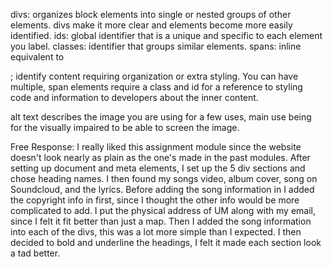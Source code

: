 divs: organizes block elements into single or nested groups of other elements. divs make it more clear and elements become more easily identified.
ids: global identifier that is a unique and specific to each element you label.
classes: identifier that groups similar elements.
spans: inline equivalent to <div>; identify content requiring organization or extra styling. You can have multiple, span elements require a class and id for a reference to styling code and information to developers about the inner content.

alt text describes the image you are using for a few uses, main use being for the visually impaired to be able to screen the image.

Free Response: I really liked this assignment module since the website doesn't look nearly as plain as the one's made in the past modules. After setting up document and meta elements, I set up the 5 div sections and chose heading names. I then found my songs video, album cover, song on Soundcloud, and the lyrics. Before adding the song information in I added the copyright info in first, since I thought the other info would be more complicated to add. I put the physical address of UM along with my email, since I felt it fit better than just a map. Then I added the song information into each of the divs, this was a lot more simple than I expected. I then decided to bold and underline the headings, I felt it made each section look a tad better. 
